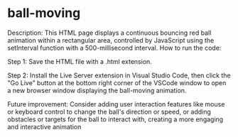 # ball-moving
Description:
This HTML page displays a continuous bouncing red ball animation within a rectangular area, controlled by JavaScript using the setInterval function with a 500-millisecond interval.
How to run the code:

Step 1: Save the HTML file with a .html extension.

Step 2: Install the Live Server extension in Visual Studio Code, then click the "Go Live" button at the bottom right corner of the VSCode window to open a new browser window displaying the ball-moving animation.

Future improvement:
Consider adding user interaction features like mouse or keyboard control to change the ball's direction or speed, or adding obstacles or targets for the ball to interact with, creating a more engaging and interactive animation
